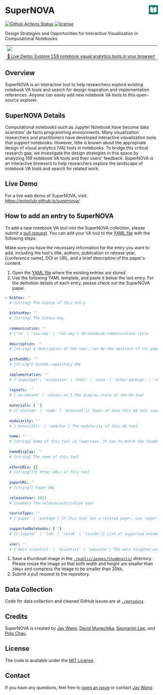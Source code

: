 # SuperNOVA <a href="https://poloclub.github.io/supernova/"><img align="right" src="public/android-chrome-192x192.png" width="30" height="30"></img></a>


[![Github Actions Status](https://github.com/poloclub/supernova/workflows/build/badge.svg)](https://github.com/poloclub/supernova/actions/workflows/build.yml)
[![license](https://img.shields.io/badge/License-MIT-success)](https://github.com/poloclub/supernova/blob/master/LICENSE)

Design Strategies and Opportunities for Interactive Visualization in Computational Notebooks

<table>
  <tr>
    <td colspan="1"><a href="https://poloclub.github.io/supernova"><img src='https://i.imgur.com/wy2NbdR.png'></a></td>
  </tr>
  <tr></tr>
  <tr align="center">
    <td><a href="https://poloclub.github.io/supernova">🚀 Live Demo: Explore 159 notebook visual analytics tools in your browser!</a></td>
    <!-- <td><a href="https://youtu.be/3eGqTmsStJM">📺 Demo Video</a></td>
    <td><a href="https://youtu.be/l1mr9z1TuAk">👨🏻‍🏫 Conference Talk</a></td>
    <td><a href="https://arxiv.org/abs/2209.09227">📖 Research Paper</a></td> -->
  </tr>
</table>


## Overview

SuperNOVA is an interactive tool to help researchers explore existing notebook VA tools and search for design inspiration and implementation references. Anyone can easily add new notebook VA tools to this open-source explorer.

## SuperNOVA Details

Computational notebooks such as Jupyter Notebook have become data scientists' de facto programming environments. Many visualization researchers and practitioners have developed interactive visualization tools that support notebooks. However, little is known about the appropriate design of visual analytics (VA) tools in notebooks. To bridge this critical research gap, we investigate the design strategies in this space by analyzing 159 notebook VA tools and their users' feedback. SuperNOVA is an interactive browsers to help researchers explore the landscape of notebook VA tools and search for related work.

## Live Demo

For a live web demo of SuperNOVA, visit: <https://poloclub.github.io/supernova/>

## How to add an entry to SuperNOVA

To add a new notebook VA tool into the SuperNOVA collection, please submit a [pull request](https://github.com/poloclub/supernova/pulls). You can add your VA tool to the [YAML file](https://github.com/poloclub/supernova/blob/main/src/data/supernova.yaml) with the following steps:

Make sure you have the necessary information for the entry you want to add, including the tool's title, authors, publication or release year, [conference name], DOI or URL, and a brief description of the paper's content.

1. Open the [YAML file](https://github.com/poloclub/supernova/blob/main/src/data/supernova.yaml) where the existing entries are stored.
2. Use the following YAML template, and paste it below the last entry. For the definition details of each entry, please check out the SuperNOVA paper.

```yaml
- bibtex: ''
  # {string} The bibtex of this entry

  bibtexKey: ''
  # {string} The bibtex key

  communication: ''
  # {'no' | 'one-way' | 'two-way'} VA-notebook communication style

  description: ''
  # {string} A description of the tool, can be the abstract of its paper

  githubURL: ''
  # {string?} GitHub repository URL

  implementation: ''
  # {'ipywidget'| 'extension' | 'html' | 'nova' | 'other-package' | 'custom'} Implementation strategy

  layouts: ''
  # {'on-demand' | 'always-on'} The display style of the VA tool

  materials: ['']
  # {['runtime' | 'code' | 'external']} Types of data this VA tool uses

  modularity: ''
  # {'monolithic' | 'modular'} The modularity of this VA tool

  name: ''
  # {string} Name of this tool in lowercase. It has to match the thumbnail file name.

  nameDisplay: ''
  # {string} The name of this tool

  otherURLs: []
  # {string[]?} Other URLs of this tool

  paperURL: ''
  # {string?} Paper URL

  releaseYear: 2023
  # {number} The release/publication year

  sourceType: ''
  # {'paper' | 'package'} If this tool has a related paper, use 'paper'.

  supportedNotebooks: ['']
  # {['jupyter' | 'lab' | 'colab' | 'vscode']} List of supported notebook platforms

  user: ''
  # {'data scientist' | 'scientist' | 'educator'} The main targeted users
```

1. Save a thumbnail image in the [`./public/images/thumbnails/`](./public/images/thumbnails/) directory. Please resize the image so that both width and height are smaller than `300px` and compress the image to be smaller than 20kb.
2. Submit a pull request to the repository.

## Data Collection

Code for data collection and cleaned GitHub issues are at [`./metadata`](./metadata).

## Credits

SuperNOVA is created by <a href='https://zijie.wang/' target='_blank'>Jay Wang</a>, <a href='https://www.davidmunechika.com' target='_blank'>David Munechika</a>, <a href='http://www.seongmin.xyz' target='_blank'>Seongmin Lee</a>, and <a href='' target='_blank'>Polo Chau</a>.

<!-- ## Citation

```bibTeX

``` -->

## License

The code is available under the [MIT License](https://github.com/poloclub/supernova/blob/master/LICENSE).

## Contact

If you have any questions, feel free to [open an issue](https://github.com/poloclub/supernova/issues/new) or contact [Jay Wang](https://zijie.wang).
